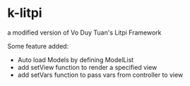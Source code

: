 k-litpi
=======

a modified version of Vo Duy Tuan's Litpi Framework

Some feature added:
- Auto load Models by defining ModelList
- add setView function to render a specified view
- add setVars function to pass vars from controller to view